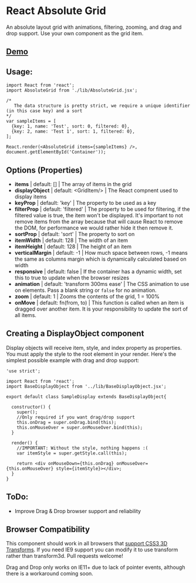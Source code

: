 React Absolute Grid
===================
An absolute layout grid with animations, filtering, zooming, and drag and drop support. Use your own component as the grid item.

[Demo](http://jrowny.github.io/react-absolute-grid/demo/)
------

Usage:
------

    import React from 'react';
    import AbsoluteGrid from './lib/AbsoluteGrid.jsx';
    
    /*
       The data structure is pretty strict, we require a unique identifier (in this case key) and a sort
    */
    var sampleItems = [
      {key: 1, name: 'Test', sort: 0, filtered: 0},
      {key: 2, name: 'Test 1', sort: 1, filtered: 0},
    ];
     
    React.render(<AbsoluteGrid items={sampleItems} />, document.getElementById('Container'));
    

Options (Properties)
------

  * **items** | default: [] | The array of items in the grid
  * **displayObject** | default: &lt;GridItem/&gt; | The React compnent used to display items
  * **keyProp** | default: 'key' | The property to be used as a key 
  * **filterProp** | default: 'filtered' | The property to be used for filtering, if the filtered value is true, the item won't be displayed. It's important to not remove items from the array because that will cause React to remove the DOM, for performance we would rather hide it then remove it.
  * **sortProp** | default: 'sort' | The property to sort on
  * **itemWidth** | default: 128 | The width of an item
  * **itemHeight** | default: 128 | The height of an item
  * **verticalMargin** | default: -1 | How much space between rows, -1 means the same as columns margin which is dynamically calculated based on width
  * **responsive** | default: false | If the container has a dynamic width, set this to true to update when the browser resizes
  * **animation** | default: 'transform 300ms ease' | The CSS animation to use on elements. Pass a blank string or `false` for no animation.
  * **zoom** | default: 1 | Zooms the contents of the grid, 1 = 100%
  * **onMove** | default: fn(from, to) | This function is called when an item is dragged over another item. It is your responsibility to update the sort of all items.

Creating a DisplayObject component
------
Display objects will receive item, style, and index property as properties. You must apply the style to the root element in your render. Here's the simplest possible example with drag and drop support:

    'use strict';

    import React from 'react';
    import BaseDisplayObject from '../lib/BaseDisplayObject.jsx';

    export default class SampleDisplay extends BaseDisplayObject{

      constructor() {
        super();
        //Only required if you want drag/drop support
        this.onDrag = super.onDrag.bind(this);
        this.onMouseOver = super.onMouseOver.bind(this);
      }

      render() {
        //IMPORTANT: Without the style, nothing happens :(
        var itemStyle = super.getStyle.call(this);

        return <div onMouseDown={this.onDrag} onMouseOver={this.onMouseOver} style={itemStyle}></div>;
      }
    }


ToDo:
-----

 * Improve Drag & Drop browser support and reliability

Browser Compatibility
-----
This component should work in all browsers that [support CSS3 3D Transforms](http://caniuse.com/#feat=transforms3d). If you need IE9 support you can modify it to use transform rather than transform3d. Pull requests welcome!

Drag and Drop only works on IE11+ due to lack of pointer events, although there is a workaround coming soon.

